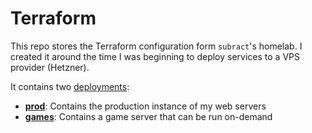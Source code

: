 # Terraform

This repo stores the Terraform configuration form `subract`'s homelab. I created it around the time I was beginning to deploy services to a VPS provider (Hetzner).

It contains two [deployments](deployments):

- **[prod](deployments/prod)**: Contains the production instance of my web servers
- **[games](deployments/games)**: Contains a game server that can be run on-demand
